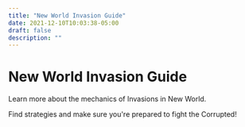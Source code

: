 ```yaml
---
title: "New World Invasion Guide"
date: 2021-12-10T10:03:38-05:00
draft: false
description: ""
---
```


# New World Invasion Guide
Learn more about the mechanics of Invasions in New World.

Find strategies and make sure you're prepared to fight the Corrupted!